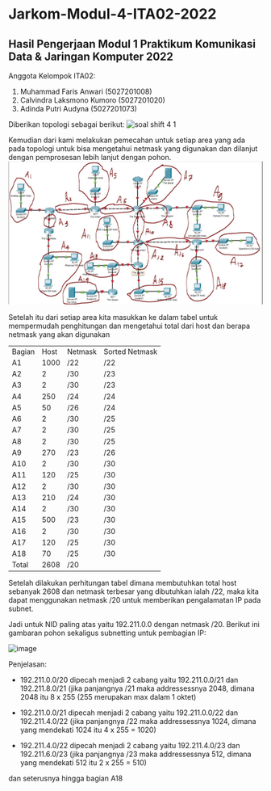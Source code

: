 # Jarkom-Modul-4-ITA02-2022

## Hasil Pengerjaan Modul 1 Praktikum Komunikasi Data & Jaringan Komputer 2022

Anggota Kelompok ITA02:
1. Muhammad Faris Anwari (5027201008)
2. Calvindra Laksmono Kumoro (5027201020)
3. Adinda Putri Audyna (5027201073)

Diberikan topologi sebagai berikut:
![soal shift 4 1](https://user-images.githubusercontent.com/58323466/203952335-763aef8a-4ef7-40f6-a6b3-61c487c2e553.png)

Kemudian dari kami melakukan pemecahan untuk setiap area yang ada pada topologi untuk bisa mengetahui netmask yang digunakan dan dilanjut dengan pemprosesan lebih lanjut dengan pohon.
![user.txt](./img/area.JPG)

Setelah itu dari setiap area kita masukkan ke dalam tabel untuk mempermudah penghitungan dan mengetahui total dari host dan berapa netmask yang akan digunakan
<table>
    <tr>
        <td>Bagian</td>
        <td>Host</td>
        <td>Netmask</td>
        <td> Sorted Netmask</td>
    </tr>
    <tr>
        <td>A1</td>
        <td>1000</td>
        <td>/22</td>
        <td>/22</td>
    </tr>
        <tr>
        <td>A2</td>
        <td>2</td>
        <td>/30</td>
        <td>/23</td>
    </tr>
        <tr>
        <td>A3</td>
        <td>2</td>
        <td>/30</td>
        <td>/23</td>
    </tr>
        <tr>
        <td>A4</td>
        <td>250</td>
        <td>/24</td>
        <td>/24</td>
    </tr>
        <tr>
        <td>A5</td>
        <td>50</td>
        <td>/26</td>
        <td>/24</td>
    </tr>
        <tr>
        <td>A6</td>
        <td>2</td>
        <td>/30</td>
        <td>/25</td>
    </tr>
        <tr>
        <td>A7</td>
        <td>2</td>
        <td>/30</td>
        <td>/25</td>
    </tr>
        <tr>
        <td>A8</td>
        <td>2</td>
        <td>/30</td>
        <td>/25</td>
    </tr>
        <tr>
        <td>A9</td>
        <td>270</td>
        <td>/23</td>
        <td>/26</td>
    </tr>
        <tr>
        <td>A10</td>
        <td>2</td>
        <td>/30</td>
        <td>/30</td>
    </tr>
        <tr>
        <td>A11</td>
        <td>120</td>
        <td>/25</td>
        <td>/30</td>
    </tr>
        <tr>
        <td>A12</td>
        <td>2</td>
        <td>/30</td>
        <td>/30</td>
    </tr>
        <tr>
        <td>A13</td>
       <td>210</td>
        <td>/24</td>
        <td>/30</td>
    </tr>
        <tr>
        <td>A14</td>
        <td>2</td>
        <td>/30</td>
        <td>/30</td>
    </tr>
    <tr>
        <td>A15</td>
        <td>500</td>
        <td>/23</td>
        <td>/30</td>
    </tr>
     <tr>
        <td>A16</td>
        <td>2</td>
        <td>/30</td>
        <td>/30</td>
    </tr>
     <tr>
        <td>A17</td>
        <td>120</td>
        <td>/25</td>
        <td>/30</td>
    </tr>
     <tr>
        <td>A18</td>
        <td>70</td>
        <td>/25</td>
        <td>/30</td>
    </tr>
        <tr>
        <td>Total</td>
        <td>2608</td>
        <td>/20</td>
    </tr>
</table>

Setelah dilakukan perhitungan tabel dimana membutuhkan total host sebanyak 2608 dan netmask terbesar yang dibutuhkan ialah /22, maka kita dapat menggunakan netmask /20 untuk memberikan pengalamatan IP pada subnet.

Jadi untuk NID paling atas yaitu 192.211.0.0 dengan netmask /20. Berikut ini gambaran pohon sekaligus subnetting untuk pembagian IP:

![image](https://user-images.githubusercontent.com/58323466/203987947-6981fe1c-2906-49b4-80ea-a0f8a72f85a7.png)

Penjelasan:

- 192.211.0.0/20 dipecah menjadi 2 cabang yaitu 192.211.0.0/21 dan 192.211.8.0/21 
(jika panjangnya /21 maka addressessnya 2048, dimana 2048 itu 8 x 255 (255 merupakan max dalam 1 oktet)

- 192.211.0.0/21 dipecah menjadi 2 cabang yaitu 192.211.0.0/22 dan 192.211.4.0/22 
(jika panjangnya /22 maka addressessnya 1024, dimana yang mendekati 1024 itu 4 x 255 = 1020)

- 192.211.4.0/22 dipecah menjadi 2 cabang yaitu 192.211.4.0/23 dan 192.211.6.0/23
(jika panjangnya /23 maka addressessnya 512, dimana yang mendekati 512 itu 2 x 255 = 510)

dan seterusnya hingga bagian A18



 


